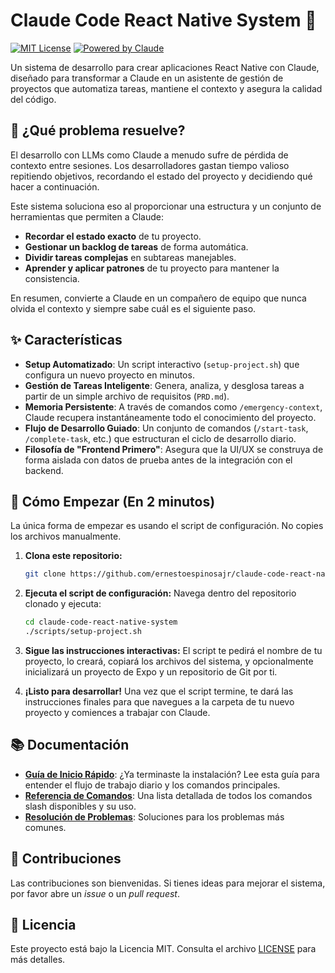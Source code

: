 # Claude Code React Native System 🚀

[![MIT License](https://img.shields.io/badge/License-MIT-green.svg)](LICENSE)
[![Powered by Claude](https://img.shields.io/badge/Powered%20by-Claude-blueviolet)](https://www.anthropic.com/claude)

Un sistema de desarrollo para crear aplicaciones React Native con Claude, diseñado para transformar a Claude en un asistente de gestión de proyectos que automatiza tareas, mantiene el contexto y asegura la calidad del código.

## 🤔 ¿Qué problema resuelve?

El desarrollo con LLMs como Claude a menudo sufre de pérdida de contexto entre sesiones. Los desarrolladores gastan tiempo valioso repitiendo objetivos, recordando el estado del proyecto y decidiendo qué hacer a continuación.

Este sistema soluciona eso al proporcionar una estructura y un conjunto de herramientas que permiten a Claude:
- **Recordar el estado exacto** de tu proyecto.
- **Gestionar un backlog de tareas** de forma automática.
- **Dividir tareas complejas** en subtareas manejables.
- **Aprender y aplicar patrones** de tu proyecto para mantener la consistencia.

En resumen, convierte a Claude en un compañero de equipo que nunca olvida el contexto y siempre sabe cuál es el siguiente paso.

## ✨ Características

- **Setup Automatizado**: Un script interactivo (`setup-project.sh`) que configura un nuevo proyecto en minutos.
- **Gestión de Tareas Inteligente**: Genera, analiza, y desglosa tareas a partir de un simple archivo de requisitos (`PRD.md`).
- **Memoria Persistente**: A través de comandos como `/emergency-context`, Claude recupera instantáneamente todo el conocimiento del proyecto.
- **Flujo de Desarrollo Guiado**: Un conjunto de comandos (`/start-task`, `/complete-task`, etc.) que estructuran el ciclo de desarrollo diario.
- **Filosofía de "Frontend Primero"**: Asegura que la UI/UX se construya de forma aislada con datos de prueba antes de la integración con el backend.

## 🏁 Cómo Empezar (En 2 minutos)

La única forma de empezar es usando el script de configuración. No copies los archivos manualmente.

1.  **Clona este repositorio:**
    ```bash
    git clone https://github.com/ernestoespinosajr/claude-code-react-native-system.git
    ```

2.  **Ejecuta el script de configuración:**
    Navega dentro del repositorio clonado y ejecuta:
    ```bash
    cd claude-code-react-native-system
    ./scripts/setup-project.sh
    ```

3.  **Sigue las instrucciones interactivas:**
    El script te pedirá el nombre de tu proyecto, lo creará, copiará los archivos del sistema, y opcionalmente inicializará un proyecto de Expo y un repositorio de Git por ti.

4.  **¡Listo para desarrollar!**
    Una vez que el script termine, te dará las instrucciones finales para que navegues a la carpeta de tu nuevo proyecto y comiences a trabajar con Claude.

## 📚 Documentación

- **[Guía de Inicio Rápido](./help-docs/quick-start.md)**: ¿Ya terminaste la instalación? Lee esta guía para entender el flujo de trabajo diario y los comandos principales.
- **[Referencia de Comandos](./help-docs/commands-reference.md)**: Una lista detallada de todos los comandos slash disponibles y su uso.
- **[Resolución de Problemas](./help-docs/troubleshooting.md)**: Soluciones para los problemas más comunes.

## 🤝 Contribuciones

Las contribuciones son bienvenidas. Si tienes ideas para mejorar el sistema, por favor abre un *issue* o un *pull request*.

## 📄 Licencia

Este proyecto está bajo la Licencia MIT. Consulta el archivo [LICENSE](LICENSE) para más detalles.